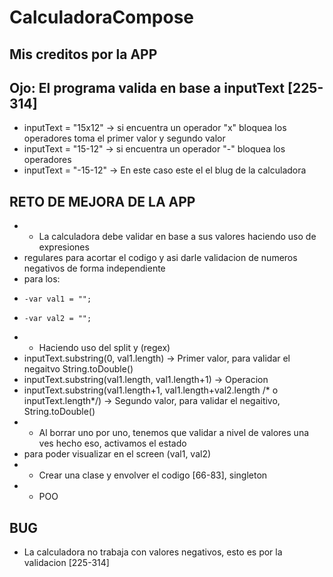 # CalculadoraCompose

## Mis creditos por la APP

## Ojo: El programa valida en base a inputText [225-314]
*  inputText = "15x12" -> si encuentra un operador "x" bloquea los operadores toma el primer valor y segundo valor
*  inputText = "15-12" -> si encuentra un operador "-" bloquea los operadores
*  inputText = "-15-12" -> En este caso este el el blug de la calculadora

## RETO DE MEJORA DE LA APP
* - La calculadora debe validar en base a sus valores haciendo uso de expresiones
*   regulares para acortar el codigo y asi darle validacion de numeros negativos de forma independiente
*   para los:
*     -var val1 = "";
*     -var val2 = "";
* - Haciendo uso del split y (regex)
*    inputText.substring(0, val1.length) -> Primer valor, para validar el negaitvo   String.toDouble()
*    inputText.substring(val1.length, val1.length+1) -> Operacion
*    inputText.substring(val1.length+1, val1.length+val2.length /* o inputText.length*/) -> Segundo valor, para validar el negaitivo, String.toDouble()
* - Al borrar uno por uno, tenemos que validar a nivel de valores una ves hecho eso, activamos el estado
*   para poder visualizar en el screen (val1, val2)
* - Crear una clase y envolver el codigo [66-83], singleton
* - POO

##  BUG  
* La calculadora no trabaja con valores negativos, esto es por la validacion   [225-314]


